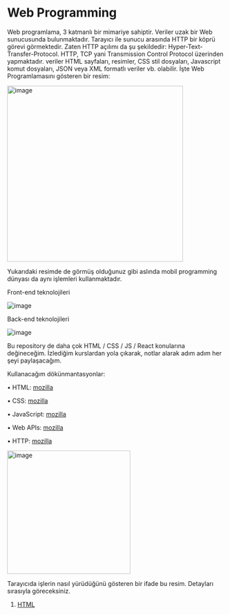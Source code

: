 # Web Programming

Web programlama, 3 katmanlı bir mimariye sahiptir. Veriler uzak bir Web sunucusunda bulunmaktadır. Tarayıcı ile sunucu arasında HTTP bir köprü görevi görmektedir. Zaten HTTP açılımı da şu şekildedir: Hyper-Text-Transfer-Protocol. HTTP, TCP yani Transmission Control Protocol üzerinden yapmaktadır. veriler HTML sayfaları, resimler, CSS stil dosyaları, Javascript komut dosyaları, JSON veya XML formatlı veriler vb. olabilir. İşte Web Programlamasını gösteren bir resim:

<img width="407" alt="image" src="https://user-images.githubusercontent.com/56068905/192956315-f85346d4-f7d2-49c5-a373-53f8daed6626.png">

Yukarıdaki resimde de görmüş olduğunuz gibi aslında mobil programming dünyası da aynı işlemleri kullanmaktadır.

Front-end teknolojileri

![image](https://user-images.githubusercontent.com/56068905/192956866-7066545a-ba17-4a41-b448-7fdd48d452c5.jpeg)

Back-end teknolojileri

![image](https://user-images.githubusercontent.com/56068905/192956950-0f99f35f-fca3-41e2-b901-f8a1b1a5f052.jpeg)


Bu repository de daha çok HTML / CSS / JS / React konularına değineceğim. İzlediğim kurslardan yola çıkarak, notlar alarak adım adım her şeyi paylaşacağım.

Kullanacağım dökünmantasyonlar: 

•	HTML: [mozilla](https://developer.mozilla.org/en-US/docs/Web/HTML)

•	CSS: [mozilla](https://developer.mozilla.org/en-US/docs/Web/CSS)

•	JavaScript: [mozilla](https://developer.mozilla.org/en-US/docs/Web/JavaScript)

•	Web APIs: [mozilla](https://developer.mozilla.org/en-US/docs/Web/API)

•	HTTP: [mozilla](https://developer.mozilla.org/en-US/docs/Web/HTTP)


<img width="285" alt="image" src="https://user-images.githubusercontent.com/56068905/192957645-571414aa-a010-473f-a55e-a09e484de735.png">

Tarayıcıda işlerin nasıl yürüdüğünü gösteren bir ifade bu resim. Detayları sırasıyla göreceksiniz.

1. [HTML](HTML)
